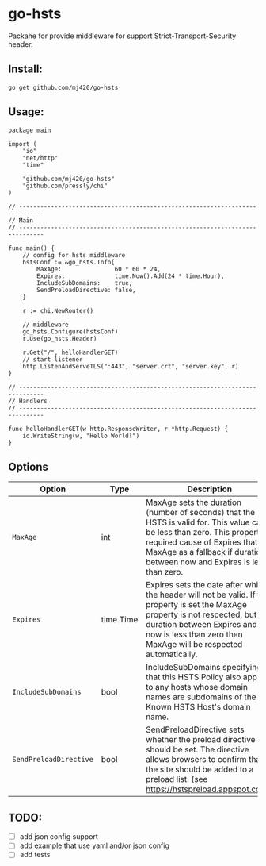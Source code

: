 # go-hsts
Packahe for provide middleware for support Strict-Transport-Security header.
## Install:
`go get github.com/mj420/go-hsts`

## Usage:
```golang
package main

import (
	"io"
	"net/http"
	"time"

	"github.com/mj420/go-hsts"
	"github.com/pressly/chi"
)

// -----------------------------------------------------------------------------
// Main
// -----------------------------------------------------------------------------

func main() {
	// config for hsts middleware
	hstsConf := &go_hsts.Info{
		MaxAge:               60 * 60 * 24,
		Expires:              time.Now().Add(24 * time.Hour),
		IncludeSubDomains:    true,
		SendPreloadDirective: false,
	}

	r := chi.NewRouter()

	// middleware
	go_hsts.Configure(hstsConf)
	r.Use(go_hsts.Header)

	r.Get("/", helloHandlerGET)
	// start listener
	http.ListenAndServeTLS(":443", "server.crt", "server.key", r)
}

// -----------------------------------------------------------------------------
// Handlers
// -----------------------------------------------------------------------------

func helloHandlerGET(w http.ResponseWriter, r *http.Request) {
	io.WriteString(w, "Hello World!")
}

```
## Options

Option | Type | Description
--- | --- | ---
`MaxAge` | int | MaxAge sets the duration (number of seconds) that the HSTS is valid for. This value can't be less than zero. This property is required cause of Expires that use MaxAge as a fallback if duration between now and Expires is less than zero.
`Expires` | time.Time | Expires sets the date after which the header will not be valid. If this property is set the MaxAge property is not respected, but if duration between Expires and now is less than zero then MaxAge will be respected automatically.
`IncludeSubDomains` | bool | IncludeSubDomains specifying that this HSTS Policy also applies to any hosts whose domain names are subdomains of the Known HSTS Host's domain name.
`SendPreloadDirective` | bool | SendPreloadDirective sets whether the preload directive should be set. The directive allows browsers to confirm that the site should be added to a preload list. (see https://hstspreload.appspot.com/)



## TODO:
- [ ] add json config support
- [ ] add example that use yaml and/or json config
- [ ] add tests
